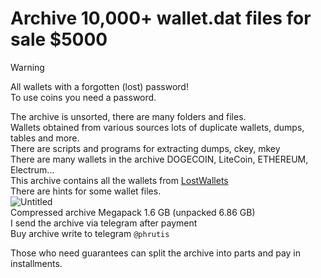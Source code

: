 # Archive 10,000+ wallet.dat files for sale $5000

> [!WARNING]
> All wallets with a forgotten (lost) password!<br>
> To use coins you need a password.

The archive is unsorted, there are many folders and files.<br>
Wallets obtained from various sources lots of duplicate wallets, dumps, tables and more.<br>
There are scripts and programs for extracting dumps, ckey, mkey<br>
There are many wallets in the archive DOGECOIN, LiteCoin, ETHEREUM, Electrum...<br>
This archive contains all the wallets from [LostWallets](https://github.com/phrutis/LostWallets)<br>
There are hints for some wallet files.<br>
![Untitled](https://github.com/phrutis/wallet.dat/assets/140947743/2577a74f-5b2a-4d31-b552-639154472bd9)<br>
Compressed archive Megapack 1.6 GB (unpacked 6.86 GB)<br>
I send the archive via telegram after payment<br>
Buy archive write to telegram ```@phrutis``` <br>

Those who need guarantees can split the archive into parts and pay in installments.<br>


